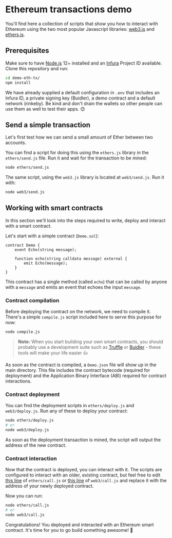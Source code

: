 # Ethereum transactions demo

You'll find here a collection of scripts that show you how to interact with Ethereum using the two most popular Javascript libraries: [web3.js](https://github.com/ethereum/web3.js/) and [ethers.js](https://github.com/ethers-io/ethers.js/).

## Prerequisites

Make sure to have [Node.js](https://nodejs.org/en/) 12+ installed and an [Infura](https://infura.io) Project ID available. Clone this repository and run:

```bash
cd demo-eth-tx/
npm install
```

We have already supplied a default configuration in `.env` that includes an Infura ID, a private signing key (Buidler), a demo contract and a default network (rinkeby). Be kind and don't drain the wallets so other people can use them as well to test their apps. 😊

## Send a simple transaction

Let's first test how we can send a small amount of Ether between two accounts.

You can find a script for doing this using the `ethers.js` library in the `ethers/send.js` file. Run it and wait for the transaction to be mined:

```bash
node ethers/send.js
```

The same script, using the `web3.js` library is located at `web3/send.js`. Run it with:

```bash
node web3/send.js
```

## Working with smart contracts

In this section we'll look into the steps required to write, deploy and interact with a smart contract.

Let's start with a simple contract (`Demo.sol`):

```solidity
contract Demo {
    event Echo(string message);

    function echo(string calldata message) external {
        emit Echo(message);
    }
}
```

This contract has a single method (called `echo`) that can be called by anyone with a `message` and emits an event that echoes the input `message`.

### Contract compilation

Before deploying the contract on the network, we need to compile it. There's a simple `compile.js` script included here to serve this purpose for now:

```bash
node compile.js
```

> **Note:** When you start building your own smart contracts, you should probably use a development suite such as [Truffle](https://github.com/trufflesuite/truffle) or [Buidler](https://github.com/nomiclabs/buidler) - these tools will make your life easier 👍

As soon as the contract is compiled, a `Demo.json` file will show up in the main directory. This file includes the contract bytecode (required for deployment) and the Application Binary Interface (ABI) required for contract interactions.

### Contract deployment

You can find the deployment scripts in `ethers/deploy.js` and `web3/deploy.js`. Run any of these to deploy your contract:

```bash
node ethers/deploy.js
# or
node web3/deploy.js
```

As soon as the deployment transaction is mined, the script will output the address of the new contract.

### Contract interaction

Now that the contract is deployed, you can interact with it. The scripts are configured to interact with an older, existing contract, but feel free to edit [this line](ethers/call.js#L23) of `ethers/call.js` or [this line](web3/call.js#L25) of `web3/call.js` and replace it with the address of your newly deployed contract.

Now you can run:

```bash
node ethers/call.js
# or
node web3/call.js
```

Congratulations! You deployed and interacted with an Ethereum smart contract. It's time for you to go build something awesome! 🚀
